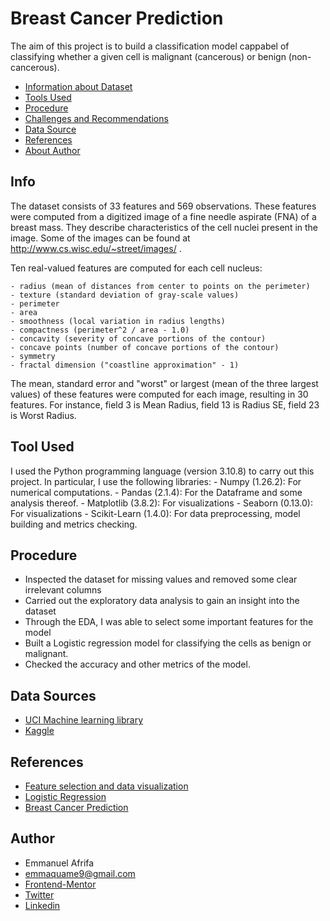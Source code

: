 # Breast Cancer Prediction

The aim of this project is to build a classification model cappabel of classifying whether a given cell is malignant (cancerous) or benign (non-cancerous).

- [Information about Dataset](#info)
- [Tools Used](#tool-used)
- [Procedure](#procedure)
- [Challenges and Recommendations](#challenges-and-recommendations)
- [Data Source](#data-sources)
- [References](#references)
- [About Author](#author)


## Info
The dataset consists of 33 features and 569 observations. These features were computed from a digitized image of a fine needle aspirate (FNA) of a breast mass.  They describe characteristics of the cell nuclei present in the image. Some of the images can be found at http://www.cs.wisc.edu/~street/images/ .

Ten real-valued features are computed for each cell nucleus:

	- radius (mean of distances from center to points on the perimeter)
	- texture (standard deviation of gray-scale values)
	- perimeter
	- area
	- smoothness (local variation in radius lengths)
	- compactness (perimeter^2 / area - 1.0)
	- concavity (severity of concave portions of the contour)
    - concave points (number of concave portions of the contour)
	- symmetry 
	- fractal dimension ("coastline approximation" - 1)

The mean, standard error and "worst" or largest (mean of the three largest values) of these features were computed for each image, resulting in 30 features. For instance, field 3 is Mean Radius, field 13 is Radius SE, field 23 is Worst Radius.

## Tool Used
I used the Python programming language (version 3.10.8) to carry out this project. In particular, I use the following libraries:
    - Numpy (1.26.2): For numerical computations.
    - Pandas (2.1.4): For the Dataframe and some analysis thereof.
	- Matplotlib (3.8.2): For visualizations
	- Seaborn (0.13.0): For visualizations
	- Scikit-Learn (1.4.0): For data preprocessing, model building and metrics checking.

## Procedure
- Inspected the dataset for missing values and removed some clear irrelevant columns
- Carried out the exploratory data analysis to gain an insight into the dataset
- Through the EDA, I was able to select some important features for the model
- Built a Logistic regression model for classifying the cells as benign or malignant.
- Checked the accuracy and other metrics of the model. 

## Data Sources
- [UCI Machine learning library](https://archive.ics.uci.edu/dataset/17/breast+cancer+wisconsin+diagnostic)
- [Kaggle](https://www.kaggle.com/datasets/uciml/breast-cancer-wisconsin-data/data)

## References
- [Feature selection and data visualization](https://www.kaggle.com/code/kanncaa1/feature-selection-and-data-visualization)
- [Logistic Regression](https://jovian.com/aakashns/python-sklearn-logistic-regression)
- [Breast Cancer Prediction](https://www.kaggle.com/code/buddhiniw/breast-cancer-prediction)

## Author
- Emmanuel Afrifa
- [emmaquame9@gmail.com](mailto:emmaquame9@gmail.com)
- [Frontend-Mentor](https://www.frontendmentor.io/profile/Emmanuel-Afrifa)
- [Twitter](https://twitter.com/Emma33712365)
- [Linkedin](https://www.linkedin.com/in/emmanuel-afrifa-840674214/)